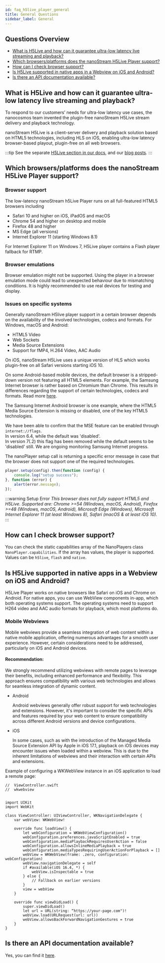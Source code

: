 ```yaml
---
id: faq_h5live_player_general
title: General Questions
sidebar_label: General
---
```


## Questions Overview

- [What is H5Live and how can it guarantee ultra-low latency live streaming and playback?](#what-is-h5live-and-how-can-it-guarantee-ultra-low-latency-live-streaming-and-playback)
- [Which browsers/platforms does the nanoStream H5Live Player support?](#which-browsersplatforms-does-the-nanostream-h5live-player-support)
- [How can I check browser support?](#how-can-i-check-browser-support)
- [Is H5Live supported in native apps in a Webview on iOS and Android?](#is-h5live-supported-in-native-apps-in-a-webview-on-ios-and-android)
- [Is there an API documentation available?](#is-there-an-api-documentation-available)

## What is H5Live and how can it guarantee ultra-low latency live streaming and playback?

To respond to our customers’ needs for ultra-low latency use cases, the nanocosmos team invented the plugin-free nanoStream H5Live stream delivery and playback technology.

nanoStream H5Live is a client-server delivery and playback solution based on HTML5 technologies, including HLS on iOS, enabling ultra-low latency browser-based playout, plugin-free on all web browsers.

:::tip
See the separate [H5Live section  in our docs](../nanoplayer/nanoplayer_introduction), and our [blog posts](https://www.nanocosmos.de/blog/?s=h5live).
:::

## Which browsers/platforms does the nanoStream H5Live Player support?

### Browser support

The low-latency nanoStream h5Live Player runs on all full-featured HTML5 browsers including

- Safari 10 and higher on iOS, iPadOS and macOS
- Chrome 54 and higher on desktop and mobile
- Firefox 48 and higher
- MS Edge (all versions)
- Internet Explorer 11 (starting Windows 8.1)

For Internet Explorer 11 on Windows 7, H5Live player contains a Flash player fallback for RTMP.

### Browser emulations

Browser emulation might not be supported. Using the player in a browser emulation mode could lead to unexpected behaviour due to mismatching conditions.
It is highly recommended to use real devices for testing and display.

### Issues on specific systems

Generally nanoStream H5live player support in a certain browser depends on the
availability of the involved technologies, codecs and formats.
For Windows, macOS and Android:

- HTML5 Video
- Web Sockets
- Media Source Extensions
- Support for fMP4, H.264 Video, AAC Audio

On iOS, nanoStream H5Live uses a unique version of HLS which works plugin-free on all Safari versions starting iOS 10.

On some Android-based mobile devices, the default browser is a stripped-down version not featuring all HTML5 elements.
For example, the Samsung Internet browser is rather based on Chromium than Chrome.
This results in differences regarding the support of certain technologies, codecs and formats. Read more [here](https://www.chromium.org/audio-video).

The Samsung Internet Android browser is one example, where the HTML5 Media Source Extension is missing or disabled, one of the key HTML5 technologies.

We have been able to confirm that the MSE feature can be enabled through `internet://flags`. <br/>
In version 6.4, while the default was 'disabled'. <br/>
In version 7(.2) this flag has been removed while the default seems to be 'disabled' still. We are ongoing monitoring Samsung Internet progress.

The nanoPlayer setup call is returning a specific error message in case that the
browser does not support one of the required technologies.

```js
player.setup(config).then(function (config) {
    console.log("setup success");
}, function (error) {
    alert(error.message);
});
```

:::warning Setup Error
*This browser does not fully support HTML5 and H5Live.
Supported are: Chrome >=54 (Windows, macOS, Android), Firefox >=48 (Windows, macOS, Android),
Microsoft Edge (Windows), Microsoft Internet Explorer 11 (at least Windows 8),
Safari (macOS & at least iOS 10).*
:::

## How can I check browser support?

You can check the static capabilities array of the NanoPlayers class `NanoPlayer.capabilities`. If the array has values, the player is supported. Values can be `h5live`, `flash` and `native`.

## Is H5Live supported in native apps in a Webview on iOS and Android?

H5Live Player works on native browsers like Safari on iOS and Chrome on Android.
For native apps, you can use WebView components in-app, which both operating systems support.
The operating systems need to support H264 video and AAC audio formats for playback, which most platforms do.

### Mobile Webviews
Mobile webviews provide a seamless integration of web content within a native mobile application, offering numerous advantages for a smooth user experience. However, certain considerations need to be addressed, particularly on iOS and Android devices.

#### Recommendation:
We strongly recommend utilizing webviews with remote pages to leverage their benefits, including enhanced performance and flexibility. This approach ensures compatibility with various web technologies and allows for seamless integration of dynamic content.

* Android

    Android webviews generally offer robust support for web technologies and extensions. However, it's important to consider the specific APIs and features required by your web content to ensure compatibility across different Android versions and device configurations.

* iOS

    In some cases, such as with the introduction of the Managed Media Source Extension API by Apple in iOS 17.1, playback on iOS devices may encounter issues when loaded within a webview. This is due to the inherent limitations of webviews and their interaction with certain APIs and extensions.

 Example of configuring a WKWebView instance in an iOS application to load a remote page:


```
//  ViewController.swift
//  wkwebview


import UIKit
import WebKit

class ViewController: UIViewController, WKNavigationDelegate {
    var webView: WKWebView!

    override func loadView() {
        let webConfiguration = WKWebViewConfiguration()
        webConfiguration.preferences.javaScriptEnabled = true
        webConfiguration.mediaPlaybackRequiresUserAction = false
        webConfiguration.allowsInlineMediaPlayback = true
        webConfiguration.mediaTypesRequiringUserActionForPlayback = []
        webView = WKWebView(frame: .zero, configuration: webConfiguration)
        webView.navigationDelegate = self
        if #available(iOS 16.4, *) {
            webView.isInspectable = true
        } else {
            // Fallback on earlier versions
        }
        view = webView
    }

    override func viewDidLoad() {
        super.viewDidLoad()
        let url = URL(string: “https://your-page.com")!
        webView.load(URLRequest(url: url))
        webView.allowsBackForwardNavigationGestures = true
    }
}
```

## Is there an API documentation available?

Yes, you can find it [here](../nanoplayer/nanoplayer_api).
